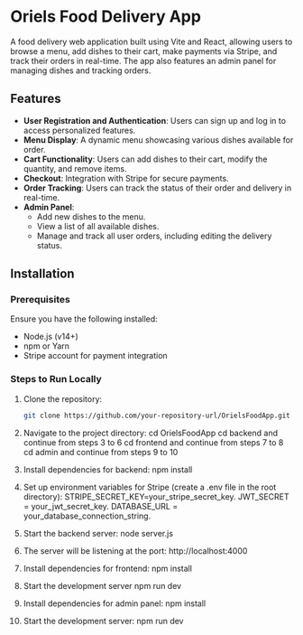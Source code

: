 # Oriels Food Delivery App

A food delivery web application built using Vite and React, allowing users to browse a menu, add dishes to their cart, make payments via Stripe, and track their orders in real-time. The app also features an admin panel for managing dishes and tracking orders.

## Features

- **User Registration and Authentication**: Users can sign up and log in to access personalized features.
- **Menu Display**: A dynamic menu showcasing various dishes available for order.
- **Cart Functionality**: Users can add dishes to their cart, modify the quantity, and remove items.
- **Checkout**: Integration with Stripe for secure payments.
- **Order Tracking**: Users can track the status of their order and delivery in real-time.
- **Admin Panel**:
  - Add new dishes to the menu.
  - View a list of all available dishes.
  - Manage and track all user orders, including editing the delivery status.

## Installation

### Prerequisites

Ensure you have the following installed:

- Node.js (v14+)
- npm or Yarn
- Stripe account for payment integration

### Steps to Run Locally

1. Clone the repository:

   ```bash
   git clone https://github.com/your-repository-url/OrielsFoodApp.git

2. Navigate to the project directory:
   cd OrielsFoodApp
   cd backend and continue from steps 3 to 6
   cd frontend and continue from steps 7 to 8
   cd admin and continue from steps 9 to 10

3. Install dependencies for backend:
    npm install
4. Set up environment variables for Stripe (create a .env file in the root directory):
STRIPE_SECRET_KEY=your_stripe_secret_key.
JWT_SECRET = your_jwt_secret_key.
DATABASE_URL = your_database_connection_string.

5. Start the backend server:
node server.js

6. The server will be listening at the port:
http://localhost:4000

7. Install dependencies for frontend:
npm install

8. Start the development server
npm run dev

9. Install dependencies for admin panel:
npm install

10. Start the development server:
npm run dev

